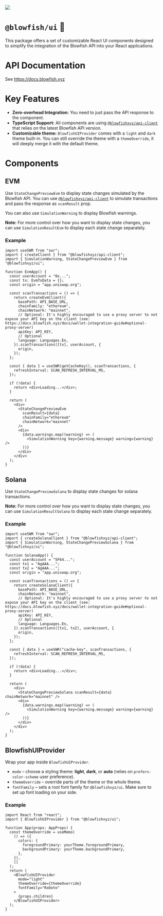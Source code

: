 ![](https://framerusercontent.com/images/LMkkyrT6aZKMqZNobSZKDY8lnM.jpg)

# `@blowfish/ui` 🐡

This package offers a set of customizable React UI components designed to simplify the integration of the Blowfish API into your React applications.

# API Documentation

See https://docs.blowfish.xyz

# Key Features

- **Zero-overhead Integration:** You need to just pass the API response to the component.
- **TypeScript Support:** All components are using [`@blowfishxyz/api-client`](https://www.npmjs.com/package/@blowfishxyz/api-client) that relies on the latest Blowfish API version.
- **Customizable theme:** `BlowfishUIProvider` comes with a `light` and `dark` theme built-in. You can still override the theme with a `themeOverride`, it will deeply merge it with the default theme.

# Components

## EVM

Use `StateChangePreviewEvm` to display state changes simulated by the Blowfish API. You can use [`@blowfishxyz/api-client`](https://www.npmjs.com/package/@blowfishxyz/api-client) to simulate transactions and pass the response as `scanResult` prop.

You can also use `SimulationWarning` to display Blowfish warnings.

**Note:** For more control over how you want to display state changes, you can use `SimulationResultEvm` to display each state change separately.

### Example

```tsx
import useSWR from "swr";
import { createClient } from "@blowfishxyz/api-client";
import { SimulationWarning, StateChangePreviewEvm } from "@blowfishxyz/ui";

function EvmApp() {
  const userAccount = "0x...";
  const tx: EvmTxData = {};
  const origin = "app.uniswap.org";

  const scanTransactions = () => {
    return createEvmClient({
      basePath: API_BASE_URL,
      chainFamily: "ethereum",
      chainNetwork: "mainnet",
      // Optional: It's highly encouraged to use a proxy server to not expose your API key on the client (see: https://docs.blowfish.xyz/docs/wallet-integration-guide#optional-proxy-server)
      apiKey: API_KEY,
      // Optional
      language: Languages.En,
    }).scanTransactions([tx], userAccount, {
      origin,
    });
  };

  const { data } = useSWR(getCacheKey(), scanTransactions, {
    refreshInterval: SCAN_REFRESH_INTERVAL_MS,
  });

  if (!data) {
    return <div>Loading...</div>;
  }

  return (
    <div>
      <StateChangePreviewEvm
        scanResult={data}
        chainFamily="ethereum"
        chainNetwork="mainnet"
      />
      <div>
        {data.warnings.map((warning) => (
          <SimulationWarning key={warning.message} warning={warning} />
        ))}
      </div>
    </div>
  );
}
```

## Solana

Use `StateChangePreviewSolana` to display state changes for solana transactions.

**Note:** For more control over how you want to display state changes, you can use `SimulationResultSolana` to display each state change separately.

### Example

```tsx
import useSWR from "swr";
import { createSolanaClient } from "@blowfishxyz/api-client";
import { SimulationWarning, StateChangePreviewSolana } from "@blowfishxyz/ui";

function SolanaApp() {
  const userAccount = "5F64...";
  const tx1 = "AgAAA...";
  const tx2 = "AgAAA...";
  const origin = "app.uniswap.org";

  const scanTransactions = () => {
    return createSolanaClient({
      basePath: API_BASE_URL,
      chainNetwork: "mainnet",
      // Optional: It's highly encouraged to use a proxy server to not expose your API key on the client (see: https://docs.blowfish.xyz/docs/wallet-integration-guide#optional-proxy-server)
      apiKey: API_KEY,
      // Optional
      language: Languages.En,
    }).scanTransactions([tx1, tx2], userAccount, {
      origin,
    });
  };

  const { data } = useSWR("cache-key", scanTransactions, {
    refreshInterval: SCAN_REFRESH_INTERVAL_MS,
  });

  if (!data) {
    return <div>Loading...</div>;
  }

  return (
    <div>
      <StateChangePreviewSolana scanResult={data} chainNetwork="mainnet" />
      <div>
        {data.warnings.map((warning) => (
          <SimulationWarning key={warning.message} warning={warning} />
        ))}
      </div>
    </div>
  );
}
```

## BlowfishUIProvider

Wrap your app inside `BlowfishUIProvider`.

- `mode` – choose a styling theme: **light**, **dark**, or **auto** (relies on `prefers-color-scheme` user preference).
- `themeOverride` – override parts of the theme or the whole theme.
- `fontFamily` – sets a root font family for `@blowfishxyz/ui`. Make sure to set up font loading on your side.

### Example

```tsx
import React from "react";
import { BlowfishUIProvider } from "@blowfishxyz/ui";

function App(props: AppProps) {
  const themeOverride = useMemo(
    () => ({
      colors: {
        foregroundPrimary: yourTheme.foregroundPrimary,
        backgroundPrimary: yourTheme.backgroundPrimary,
      },
    }),
    []
  );
  return (
    <BlowfishUIProvider
      mode="light"
      themeOverride={themeOverride}
      fontFamily="Roboto"
    >
      {props.children}
    </BlowfishUIProvider>
  );
}
```
